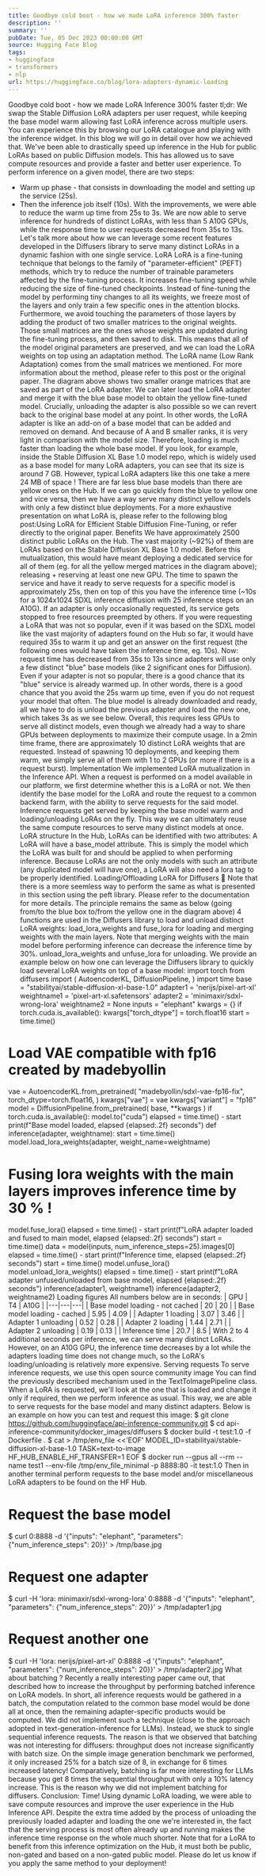 ```yaml
---
title: Goodbye cold boot - how we made LoRA inference 300% faster
description: ''
summary: ''
pubDate: Tue, 05 Dec 2023 00:00:00 GMT
source: Hugging Face Blog
tags:
- huggingface
- transformers
- nlp
url: https://huggingface.co/blog/lora-adapters-dynamic-loading
---
```


Goodbye cold boot - how we made LoRA Inference 300% faster
tl;dr: We swap the Stable Diffusion LoRA adapters per user request, while keeping the base model warm allowing fast LoRA inference across multiple users. You can experience this by browsing our LoRA catalogue and playing with the inference widget.
In this blog we will go in detail over how we achieved that.
We've been able to drastically speed up inference in the Hub for public LoRAs based on public Diffusion models. This has allowed us to save compute resources and provide a faster and better user experience.
To perform inference on a given model, there are two steps:
- Warm up phase - that consists in downloading the model and setting up the service (25s).
- Then the inference job itself (10s).
With the improvements, we were able to reduce the warm up time from 25s to 3s. We are now able to serve inference for hundreds of distinct LoRAs, with less than 5 A10G GPUs, while the response time to user requests decreased from 35s to 13s.
Let's talk more about how we can leverage some recent features developed in the Diffusers library to serve many distinct LoRAs in a dynamic fashion with one single service.
LoRA
LoRA is a fine-tuning technique that belongs to the family of "parameter-efficient" (PEFT) methods, which try to reduce the number of trainable parameters affected by the fine-tuning process. It increases fine-tuning speed while reducing the size of fine-tuned checkpoints.
Instead of fine-tuning the model by performing tiny changes to all its weights, we freeze most of the layers and only train a few specific ones in the attention blocks. Furthermore, we avoid touching the parameters of those layers by adding the product of two smaller matrices to the original weights. Those small matrices are the ones whose weights are updated during the fine-tuning process, and then saved to disk. This means that all of the model original parameters are preserved, and we can load the LoRA weights on top using an adaptation method.
The LoRA name (Low Rank Adaptation) comes from the small matrices we mentioned. For more information about the method, please refer to this post or the original paper.
The diagram above shows two smaller orange matrices that are saved as part of the LoRA adapter. We can later load the LoRA adapter and merge it with the blue base model to obtain the yellow fine-tuned model. Crucially, unloading the adapter is also possible so we can revert back to the original base model at any point.
In other words, the LoRA adapter is like an add-on of a base model that can be added and removed on demand. And because of A and B smaller ranks, it is very light in comparison with the model size. Therefore, loading is much faster than loading the whole base model.
If you look, for example, inside the Stable Diffusion XL Base 1.0 model repo, which is widely used as a base model for many LoRA adapters, you can see that its size is around 7 GB. However, typical LoRA adapters like this one take a mere 24 MB of space !
There are far less blue base models than there are yellow ones on the Hub. If we can go quickly from the blue to yellow one and vice versa, then we have a way serve many distinct yellow models with only a few distinct blue deployments.
For a more exhaustive presentation on what LoRA is, please refer to the following blog post:Using LoRA for Efficient Stable Diffusion Fine-Tuning, or refer directly to the original paper.
Benefits
We have approximately 2500 distinct public LoRAs on the Hub. The vast majority (~92%) of them are LoRAs based on the Stable Diffusion XL Base 1.0 model.
Before this mutualization, this would have meant deploying a dedicated service for all of them (eg. for all the yellow merged matrices in the diagram above); releasing + reserving at least one new GPU. The time to spawn the service and have it ready to serve requests for a specific model is approximately 25s, then on top of this you have the inference time (~10s for a 1024x1024 SDXL inference diffusion with 25 inference steps on an A10G). If an adapter is only occasionally requested, its service gets stopped to free resources preempted by others.
If you were requesting a LoRA that was not so popular, even if it was based on the SDXL model like the vast majority of adapters found on the Hub so far, it would have required 35s to warm it up and get an answer on the first request (the following ones would have taken the inference time, eg. 10s).
Now: request time has decreased from 35s to 13s since adapters will use only a few distinct "blue" base models (like 2 significant ones for Diffusion). Even if your adapter is not so popular, there is a good chance that its "blue" service is already warmed up. In other words, there is a good chance that you avoid the 25s warm up time, even if you do not request your model that often. The blue model is already downloaded and ready, all we have to do is unload the previous adapter and load the new one, which takes 3s as we see below.
Overall, this requires less GPUs to serve all distinct models, even though we already had a way to share GPUs between deployments to maximize their compute usage. In a 2min time frame, there are approximately 10 distinct LoRA weights that are requested. Instead of spawning 10 deployments, and keeping them warm, we simply serve all of them with 1 to 2 GPUs (or more if there is a request burst).
Implementation
We implemented LoRA mutualization in the Inference API. When a request is performed on a model available in our platform, we first determine whether this is a LoRA or not. We then identify the base model for the LoRA and route the request to a common backend farm, with the ability to serve requests for the said model. Inference requests get served by keeping the base model warm and loading/unloading LoRAs on the fly. This way we can ultimately reuse the same compute resources to serve many distinct models at once.
LoRA structure
In the Hub, LoRAs can be identified with two attributes:
A LoRA will have a base_model
attribute. This is simply the model which the LoRA was built for and should be applied to when performing inference.
Because LoRAs are not the only models with such an attribute (any duplicated model will have one), a LoRA will also need a lora
tag to be properly identified.
Loading/Offloading LoRA for Diffusers 🧨
Note that there is a more seemless way to perform the same as what is presented in this section using the peft library. Please refer to the documentation for more details. The principle remains the same as below (going from/to the blue box to/from the yellow one in the diagram above)
4 functions are used in the Diffusers library to load and unload distinct LoRA weights:
load_lora_weights
and fuse_lora
for loading and merging weights with the main layers. Note that merging weights with the main model before performing inference can decrease the inference time by 30%.
unload_lora_weights
and unfuse_lora
for unloading.
We provide an example below on how one can leverage the Diffusers library to quickly load several LoRA weights on top of a base model:
import torch
from diffusers import (
AutoencoderKL,
DiffusionPipeline,
)
import time
base = "stabilityai/stable-diffusion-xl-base-1.0"
adapter1 = 'nerijs/pixel-art-xl'
weightname1 = 'pixel-art-xl.safetensors'
adapter2 = 'minimaxir/sdxl-wrong-lora'
weightname2 = None
inputs = "elephant"
kwargs = {}
if torch.cuda.is_available():
kwargs["torch_dtype"] = torch.float16
start = time.time()
# Load VAE compatible with fp16 created by madebyollin
vae = AutoencoderKL.from_pretrained(
"madebyollin/sdxl-vae-fp16-fix",
torch_dtype=torch.float16,
)
kwargs["vae"] = vae
kwargs["variant"] = "fp16"
model = DiffusionPipeline.from_pretrained(
base, **kwargs
)
if torch.cuda.is_available():
model.to("cuda")
elapsed = time.time() - start
print(f"Base model loaded, elapsed {elapsed:.2f} seconds")
def inference(adapter, weightname):
start = time.time()
model.load_lora_weights(adapter, weight_name=weightname)
# Fusing lora weights with the main layers improves inference time by 30 % !
model.fuse_lora()
elapsed = time.time() - start
print(f"LoRA adapter loaded and fused to main model, elapsed {elapsed:.2f} seconds")
start = time.time()
data = model(inputs, num_inference_steps=25).images[0]
elapsed = time.time() - start
print(f"Inference time, elapsed {elapsed:.2f} seconds")
start = time.time()
model.unfuse_lora()
model.unload_lora_weights()
elapsed = time.time() - start
print(f"LoRA adapter unfused/unloaded from base model, elapsed {elapsed:.2f} seconds")
inference(adapter1, weightname1)
inference(adapter2, weightname2)
Loading figures
All numbers below are in seconds:
| GPU | T4 | A10G |
|---|---|---|
| Base model loading - not cached | 20 | 20 |
| Base model loading - cached | 5.95 | 4.09 |
| Adapter 1 loading | 3.07 | 3.46 |
| Adapter 1 unloading | 0.52 | 0.28 |
| Adapter 2 loading | 1.44 | 2.71 |
| Adapter 2 unloading | 0.19 | 0.13 |
| Inference time | 20.7 | 8.5 |
With 2 to 4 additional seconds per inference, we can serve many distinct LoRAs. However, on an A10G GPU, the inference time decreases by a lot while the adapters loading time does not change much, so the LoRA's loading/unloading is relatively more expensive.
Serving requests
To serve inference requests, we use this open source community image
You can find the previously described mechanism used in the TextToImagePipeline class.
When a LoRA is requested, we'll look at the one that is loaded and change it only if required, then we perform inference as usual. This way, we are able to serve requests for the base model and many distinct adapters.
Below is an example on how you can test and request this image:
$ git clone https://github.com/huggingface/api-inference-community.git
$ cd api-inference-community/docker_images/diffusers
$ docker build -t test:1.0 -f Dockerfile .
$ cat > /tmp/env_file <<'EOF'
MODEL_ID=stabilityai/stable-diffusion-xl-base-1.0
TASK=text-to-image
HF_HUB_ENABLE_HF_TRANSFER=1
EOF
$ docker run --gpus all --rm --name test1 --env-file /tmp/env_file_minimal -p 8888:80 -it test:1.0
Then in another terminal perform requests to the base model and/or miscellaneous LoRA adapters to be found on the HF Hub.
# Request the base model
$ curl 0:8888 -d '{"inputs": "elephant", "parameters": {"num_inference_steps": 20}}' > /tmp/base.jpg
# Request one adapter
$ curl -H 'lora: minimaxir/sdxl-wrong-lora' 0:8888 -d '{"inputs": "elephant", "parameters": {"num_inference_steps": 20}}' > /tmp/adapter1.jpg
# Request another one
$ curl -H 'lora: nerijs/pixel-art-xl' 0:8888 -d '{"inputs": "elephant", "parameters": {"num_inference_steps": 20}}' > /tmp/adapter2.jpg
What about batching ?
Recently a really interesting paper came out, that described how to increase the throughput by performing batched inference on LoRA models. In short, all inference requests would be gathered in a batch, the computation related to the common base model would be done all at once, then the remaining adapter-specific products would be computed. We did not implement such a technique (close to the approach adopted in text-generation-inference for LLMs). Instead, we stuck to single sequential inference requests. The reason is that we observed that batching was not interesting for diffusers: throughput does not increase significantly with batch size. On the simple image generation benchmark we performed, it only increased 25% for a batch size of 8, in exchange for 6 times increased latency! Comparatively, batching is far more interesting for LLMs because you get 8 times the sequential throughput with only a 10% latency increase. This is the reason why we did not implement batching for diffusers.
Conclusion: Time!
Using dynamic LoRA loading, we were able to save compute resources and improve the user experience in the Hub Inference API. Despite the extra time added by the process of unloading the previously loaded adapter and loading the one we're interested in, the fact that the serving process is most often already up and running makes the inference time response on the whole much shorter.
Note that for a LoRA to benefit from this inference optimization on the Hub, it must both be public, non-gated and based on a non-gated public model. Please do let us know if you apply the same method to your deployment!
